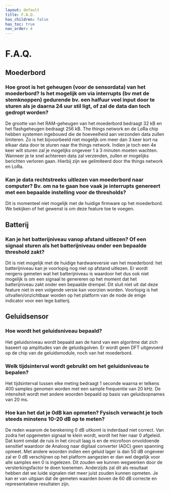 ```yaml
---
layout: default
title: F.A.Q.
has_children: false
has_toc: true
nav_order: 4
---
```


# F.A.Q.


## Moederbord

###	Hoe groot is het geheugen (voor de sensordata) van het moederbord? Is het mogelijk om via interrupts (bv met de stemknoppen) gedurende bv. een halfuur veel input door te sturen als je daarna 24 uur stil ligt, of zal de data dan toch gedropt worden?
De grootte van het RAM-geheugen van het moederbord bedraagt 32 kB en het flashgeheugen bedraagt 256 kB. 
The things network en de LoRa chip hebben systemen ingebouwd die de hoeveelheid aan verzonden data zullen limiteren. 
Zo is het bijvoorbeeld niet mogelijk om meer dan 3 keer kort na elkaar data door te sturen naar the things network. 
Indien je toch een 4e keer wilt sturen zal je mogelijks ongeveer 1 à 3 minuten moeten wachten.  
Wanneer je te snel achtereen data zal verzenden, zullen er mogelijks berichten verloren gaan. 
Hierbij zijn we gelimiteerd door the things network en LoRa.

###	Kan je data rechtstreeks uitlezen van moederbord naar computer? Bv. om na te gaan hoe vaak je interrupts genereert met een bepaalde instelling voor de thresholds?
Dit is momenteel niet mogelijk met de huidige firmware op het moederbord. We bekijken of het gewenst is om deze feature toe te voegen.

## Batterij

### Kan je het batterijniveau vanop afstand uitlezen? Of een signaal sturen als het batterijniveau onder een bepaalde threshold zakt?
Dit is niet mogelijk met de huidige hardwareversie van het moederbord: het batterijniveau kan je voorlopig nog niet op afstand uitlezen. 
Er wordt nergens gemeten wat het batterijniveau is waardoor het dus ook niet mogelijk is om een signaal te genereren op het moment dat het batterijniveau zakt onder een bepaalde drempel. 
Dit sluit niet uit dat deze feature niet in een volgende versie kan voorzien worden.
Voorlopig is het uitvallen/onzichtbaar worden op het platform van de node de enige indicator voor een lege batterij.

## Geluidsensor

### Hoe wordt het geluidsniveau bepaald? 
Het geluidsniveau wordt bepaald aan de hand van een algoritme dat zich baseert op amplitudes van de geluidsgolven. 
Er wordt geen DFT uitgevoerd op de chip van de geluidsmodule, noch van het moederbord. 

###	Welk tijdsinterval wordt gebruikt om het geluidsniveau te bepalen?
Het tijdsinterval tussen elke meting bedraagt 1 seconde waarna er telkens 400 samples genomen worden met een sample frequentie van 20 kHz. 
De intensiteit wordt met andere woorden bepaald op basis van geluidsopnames van 20 ms.

###	Hoe kan het dat je 0dB kan opmeten? Fysisch verwacht je toch steeds minstens 10-20 dB op te meten?
De reden waarom de berekening 0 dB uitkomt is inderdaad niet correct. 
Van zodra het opgemeten signaal te klein wordt, wordt het hier naar 0 afgeleid. 
Dat komt omdat de ruis in het circuit laag is en de microfoon onvoldoende sensitief waardoor de Analoog naar digitaal converter (ADC) geen spanning opmeet. 
Met andere woorden indien een geluid lager is dan 50 dB ongeveer zal er 0 dB verschijnen op het platform aangezien er dan wel degelijk voor alle samples een 0 is ingelezen. 
Dit zouden we kunnen wegwerken door de versterkingsfactor te doen toenemen. Anderzijds zal dit als resultaat hebben dat we luide signalen niet meer juist zouden kunnen opmeten. 
Je kan er van uitgaan dat de gemeten waarden boven de 60 dB correcte en representatieve resultaten zijn.

